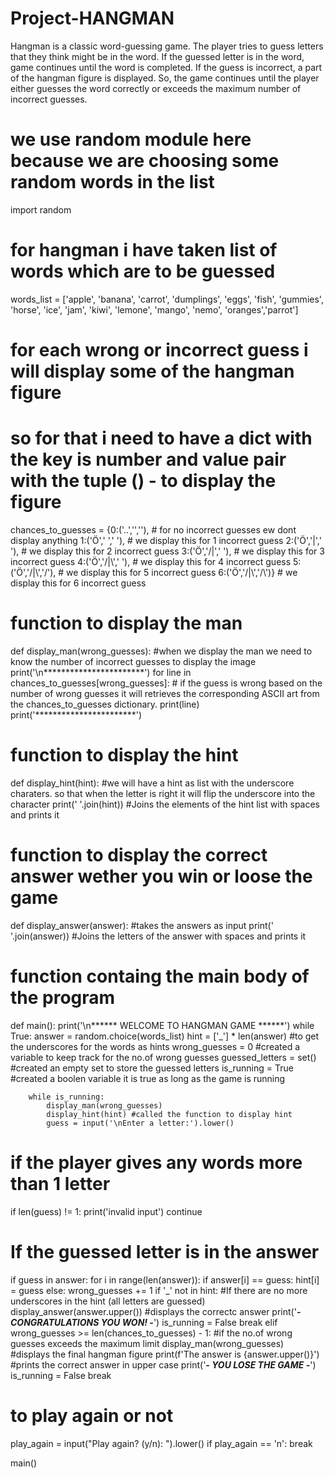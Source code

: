 # Project-HANGMAN
Hangman is a classic word-guessing game.
The player tries to guess letters that they think might be in the word.
If the guessed letter is in the word, game continues until the word is completed.
If the guess is incorrect, a part of the hangman figure is displayed.
So, the game continues until the player either guesses the word correctly or exceeds the maximum number of incorrect guesses. 

# we use random module here because we are choosing some random words in the list
import random 
# for hangman i have taken list of words which are to be guessed
words_list = ['apple', 'banana', 'carrot', 'dumplings', 'eggs', 'fish', 'gummies', 'horse', 'ice', 'jam', 'kiwi', 'lemone', 'mango', 'nemo', 'oranges','parrot']
# for each wrong or incorrect guess i will display some of the hangman figure
# so for that i need to have a dict with the key is number and value pair with the tuple () - to display the figure
chances_to_guesses = {0:('..','',''), # for no incorrect guesses ew dont display anything
                      1:('Ö',' ',' '), # we display this for 1 incorrect guess
                      2:('Ö','|',' '), # we display this for 2 incorrect guess
                      3:('Ö','/|',' '), # we display this for 3 incorrect guess
                      4:('Ö','/|\\',' '), # we display this for 4 incorrect guess
                      5:('Ö','/|\\','/'), # we display this for 5 incorrect guess
                      6:('Ö','/|\\','/\\')} # we display this for 6 incorrect guess

# function to display the man 
def display_man(wrong_guesses): #when we display the man we need to know the number of incorrect guesses to display the image
    print('\n***********************')
    for line in chances_to_guesses[wrong_guesses]: # if the guess is wrong based on the number of wrong guesses it will retrieves the corresponding ASCII art from the chances_to_guesses dictionary.
        print(line)
    print('***********************')

# function to display the hint 
def display_hint(hint): #we will have a hint as list with the underscore charaters. so that when the letter is right it will flip the underscore into the character
    print(' '.join(hint)) #Joins the elements of the hint list with spaces and prints it

# function to display the correct answer wether you win or loose the game
def display_answer(answer): #takes the answers as input
    print(' '.join(answer)) #Joins the letters of the answer with spaces and prints it

# function containg the main body of the program
def main():
    print('\n****** WELCOME TO HANGMAN GAME ******')
    while True:
        answer = random.choice(words_list) 
        hint = ['_'] * len(answer) #to get the underscores for the words as hints
        wrong_guesses = 0 #created a variable to keep track for the no.of wrong guesses
        guessed_letters = set() #created an empty set to store the guessed letters
        is_running = True #created a boolen variable it is true as long as the game is running

        while is_running:
            display_man(wrong_guesses) 
            display_hint(hint) #called the function to display hint
            guess = input('\nEnter a letter:').lower() 
# if the player gives any words more than 1 letter
if len(guess) != 1: 
    print('invalid input') 
    continue 
# If the guessed letter is in the answer      
if guess in answer: 
    for i in range(len(answer)):
        if answer[i] == guess: 
            hint[i] = guess 
        else:
            wrong_guesses += 1 
            if '_' not in hint: #If there are no more underscores in the hint (all letters are guessed)
                display_answer(answer.upper()) #displays the correctc answer
                print('*****- CONGRATULATIONS YOU WON! -*****')
                is_running = False
                break
            elif wrong_guesses >= len(chances_to_guesses) - 1: #if the no.of wrong guesses exceeds the maximum limit 
                display_man(wrong_guesses) #displays the final hangman figure
                print(f'The answer is {answer.upper()}') #prints the  correct answer in upper case
                print('*****- YOU LOSE THE GAME -*****')
                is_running = False
                break
# to play again or not
play_again = input("Play again? (y/n): ").lower()
    if play_again == 'n':
        break

                
main()
